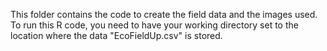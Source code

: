 This folder contains the code to create the field data and the images used. To run this R code, you need to have your working directory set to the location where the data 
"EcoFieldUp.csv" is stored.
